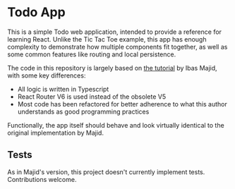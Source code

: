 # Todo App

This is a simple Todo web application, intended to provide a reference for learning React. Unlike the Tic Tac Toe example, this app has enough complexity to demonstrate how multiple components fit together, as well as some common features like routing and local persistence.

The code in this repository is largely based on [the tutorial](https://ibaslogic.com/react-tutorial-for-beginners/) by Ibas Majid, with some key differences:

* All logic is written in Typescript
* React Router V6 is used instead of the obsolete V5
* Most code has been refactored for better adherence to what this author understands as good programming practices

Functionally, the app itself should behave and look virtually identical to the original implementation by Majid.

## Tests

As in Majid's version, this project doesn't currently implement tests. Contributions welcome.
